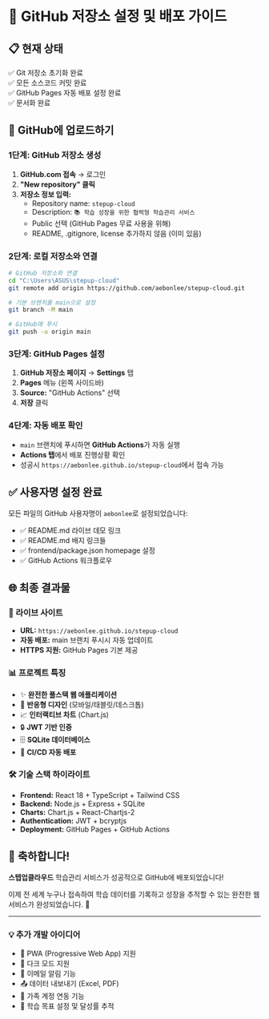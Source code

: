# 🚀 GitHub 저장소 설정 및 배포 가이드

## 📋 현재 상태
✅ Git 저장소 초기화 완료  
✅ 모든 소스코드 커밋 완료  
✅ GitHub Pages 자동 배포 설정 완료  
✅ 문서화 완료  

## 🔗 GitHub에 업로드하기

### 1단계: GitHub 저장소 생성
1. **GitHub.com 접속** → 로그인
2. **"New repository" 클릭**
3. **저장소 정보 입력:**
   - Repository name: `stepup-cloud`
   - Description: `📚 학습 성장을 위한 협력형 학습관리 서비스`
   - Public 선택 (GitHub Pages 무료 사용을 위해)
   - README, .gitignore, license 추가하지 않음 (이미 있음)

### 2단계: 로컬 저장소와 연결
```bash
# GitHub 저장소와 연결
cd "C:\Users\ASUS\stepup-cloud"
git remote add origin https://github.com/aebonlee/stepup-cloud.git

# 기본 브랜치를 main으로 설정
git branch -M main

# GitHub에 푸시
git push -u origin main
```

### 3단계: GitHub Pages 설정
1. **GitHub 저장소 페이지** → **Settings** 탭
2. **Pages** 메뉴 (왼쪽 사이드바)
3. **Source:** "GitHub Actions" 선택
4. **저장** 클릭

### 4단계: 자동 배포 확인
- `main` 브랜치에 푸시하면 **GitHub Actions**가 자동 실행
- **Actions 탭**에서 배포 진행상황 확인
- 성공시 `https://aebonlee.github.io/stepup-cloud`에서 접속 가능

## ✅ 사용자명 설정 완료

모든 파일의 GitHub 사용자명이 `aebonlee`로 설정되었습니다:
- ✅ README.md 라이브 데모 링크
- ✅ README.md 배지 링크들
- ✅ frontend/package.json homepage 설정
- ✅ GitHub Actions 워크플로우

## 🌐 최종 결과물

### 📱 라이브 사이트
- **URL:** `https://aebonlee.github.io/stepup-cloud`
- **자동 배포:** main 브랜치 푸시시 자동 업데이트
- **HTTPS 지원:** GitHub Pages 기본 제공

### 📊 프로젝트 특징
- ✨ **완전한 풀스택 웹 애플리케이션**
- 🎨 **반응형 디자인** (모바일/태블릿/데스크톱)
- 📈 **인터랙티브 차트** (Chart.js)
- 🔒 **JWT 기반 인증**
- 🗄️ **SQLite 데이터베이스**
- 🚀 **CI/CD 자동 배포**

### 🛠 기술 스택 하이라이트
- **Frontend:** React 18 + TypeScript + Tailwind CSS
- **Backend:** Node.js + Express + SQLite  
- **Charts:** Chart.js + React-Chartjs-2
- **Authentication:** JWT + bcryptjs
- **Deployment:** GitHub Pages + GitHub Actions

## 🎉 축하합니다!

**스텝업클라우드** 학습관리 서비스가 성공적으로 GitHub에 배포되었습니다! 

이제 전 세계 누구나 접속하여 학습 데이터를 기록하고 성장을 추적할 수 있는 완전한 웹 서비스가 완성되었습니다. 🌟

---

### 💡 추가 개발 아이디어
- 📱 PWA (Progressive Web App) 지원
- 🌙 다크 모드 지원
- 📧 이메일 알림 기능
- 📤 데이터 내보내기 (Excel, PDF)
- 👥 가족 계정 연동 기능
- 🎯 학습 목표 설정 및 달성률 추적